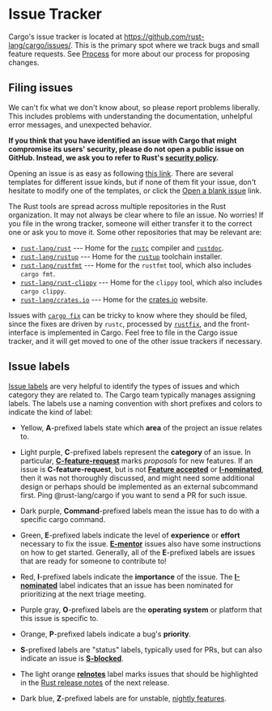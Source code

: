 # Issue Tracker

Cargo's issue tracker is located at
<https://github.com/rust-lang/cargo/issues/>. This is the primary spot where
we track bugs and small feature requests. See [Process] for more about our
process for proposing changes.

## Filing issues

We can't fix what we don't know about, so please report problems liberally.
This includes problems with understanding the documentation, unhelpful error
messages, and unexpected behavior.

**If you think that you have identified an issue with Cargo that might
compromise its users' security, please do not open a public issue on GitHub.
Instead, we ask you to refer to Rust's [security policy].**

Opening an issue is as easy as following [this link][new-issues]. There are
several templates for different issue kinds, but if none of them fit your
issue, don't hesitate to modify one of the templates, or click the [Open a
blank issue] link.

The Rust tools are spread across multiple repositories in the Rust
organization. It may not always be clear where to file an issue. No worries!
If you file in the wrong tracker, someone will either transfer it to the
correct one or ask you to move it. Some other repositories that may be
relevant are:

* [`rust-lang/rust`] --- Home for the [`rustc`] compiler and [`rustdoc`].
* [`rust-lang/rustup`] --- Home for the [`rustup`] toolchain installer.
* [`rust-lang/rustfmt`] --- Home for the `rustfmt` tool, which also includes `cargo fmt`.
* [`rust-lang/rust-clippy`] --- Home for the `clippy` tool, which also includes `cargo clippy`.
* [`rust-lang/crates.io`] --- Home for the [crates.io] website.

Issues with [`cargo fix`] can be tricky to know where they should be filed,
since the fixes are driven by `rustc`, processed by [`rustfix`], and the
front-interface is implemented in Cargo. Feel free to file in the Cargo issue
tracker, and it will get moved to one of the other issue trackers if
necessary.

[Process]: process/index.md
[security policy]: https://www.rust-lang.org/security.html
[new-issues]: https://github.com/rust-lang/cargo/issues/new/choose
[Open a blank issue]: https://github.com/rust-lang/cargo/issues/new
[`rust-lang/rust`]: https://github.com/rust-lang/rust
[`rust-lang/rustup`]: https://github.com/rust-lang/rustup
[`rust-lang/rustfmt`]: https://github.com/rust-lang/rustfmt
[`rust-lang/rust-clippy`]: https://github.com/rust-lang/rust-clippy
[`rustc`]: https://doc.rust-lang.org/rustc/
[`rustdoc`]: https://doc.rust-lang.org/rustdoc/
[`rustup`]: https://rust-lang.github.io/rustup/
[`rust-lang/crates.io`]: https://github.com/rust-lang/crates.io
[crates.io]: https://crates.io/
[`rustfix`]: https://github.com/rust-lang/rustfix/
[`cargo fix`]: https://doc.rust-lang.org/cargo/commands/cargo-fix.html

## Issue labels

[Issue labels] are very helpful to identify the types of issues and which
category they are related to. The Cargo team typically manages assigning
labels. The labels use a naming convention with short prefixes and colors to
indicate the kind of label:

* Yellow, **A**-prefixed labels state which **area** of the project an issue
  relates to.

* Light purple, **C**-prefixed labels represent the **category** of an issue.
  In particular, **[C-feature-request]** marks *proposals* for new features. If
  an issue is **C-feature-request**, but is not **[Feature accepted]** or
  **[I-nominated]**, then it was not thoroughly discussed, and might need some
  additional design or perhaps should be implemented as an external subcommand
  first. Ping @rust-lang/cargo if you want to send a PR for such issue.

* Dark purple, **Command**-prefixed labels mean the issue has to do with a
  specific cargo command.

* Green, **E**-prefixed labels indicate the level of **experience** or
  **effort** necessary to fix the issue. **[E-mentor]** issues also
  have some instructions on how to get started. Generally, all of the
  **E**-prefixed labels are issues that are ready for someone to contribute
  to!

* Red, **I**-prefixed labels indicate the **importance** of the issue. The
  **[I-nominated]** label indicates that an issue has been nominated for
  prioritizing at the next triage meeting.

* Purple gray, **O**-prefixed labels are the **operating system** or platform
  that this issue is specific to.

* Orange, **P**-prefixed labels indicate a bug's **priority**.

* **S**-prefixed labels are "status" labels, typically used for PRs, but can
  also indicate an issue is **[S-blocked]**.

* The light orange **[relnotes]** label marks issues that should be highlighted
  in the [Rust release notes] of the next release.

* Dark blue, **Z**-prefixed labels are for unstable, [nightly features].

[Issue labels]: https://github.com/rust-lang/cargo/labels
[E-easy]: https://github.com/rust-lang/cargo/labels/E-easy
[E-mentor]: https://github.com/rust-lang/cargo/labels/E-mentor
[I-nominated]: https://github.com/rust-lang/cargo/labels/I-nominated
[C-feature-request]: https://github.com/rust-lang/cargo/labels/C-feature-request
[Feature accepted]: https://github.com/rust-lang/cargo/labels/Feature%20accepted
[S-blocked]: https://github.com/rust-lang/cargo/labels/S-blocked
[Rust release notes]: https://github.com/rust-lang/rust/blob/master/RELEASES.md
[nightly features]: https://doc.rust-lang.org/nightly/cargo/reference/unstable.html
[relnotes]: https://github.com/rust-lang/cargo/issues?q=label%3Arelnotes
